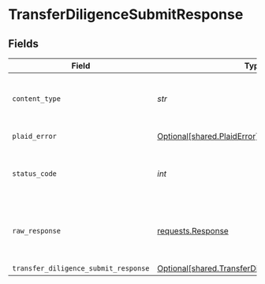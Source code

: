 # TransferDiligenceSubmitResponse


## Fields

| Field                                                                                                      | Type                                                                                                       | Required                                                                                                   | Description                                                                                                |
| ---------------------------------------------------------------------------------------------------------- | ---------------------------------------------------------------------------------------------------------- | ---------------------------------------------------------------------------------------------------------- | ---------------------------------------------------------------------------------------------------------- |
| `content_type`                                                                                             | *str*                                                                                                      | :heavy_check_mark:                                                                                         | HTTP response content type for this operation                                                              |
| `plaid_error`                                                                                              | [Optional[shared.PlaidError]](../../models/shared/plaiderror.md)                                           | :heavy_minus_sign:                                                                                         | Error response                                                                                             |
| `status_code`                                                                                              | *int*                                                                                                      | :heavy_check_mark:                                                                                         | HTTP response status code for this operation                                                               |
| `raw_response`                                                                                             | [requests.Response](https://requests.readthedocs.io/en/latest/api/#requests.Response)                      | :heavy_minus_sign:                                                                                         | Raw HTTP response; suitable for custom response parsing                                                    |
| `transfer_diligence_submit_response`                                                                       | [Optional[shared.TransferDiligenceSubmitResponse]](../../models/shared/transferdiligencesubmitresponse.md) | :heavy_minus_sign:                                                                                         | OK                                                                                                         |